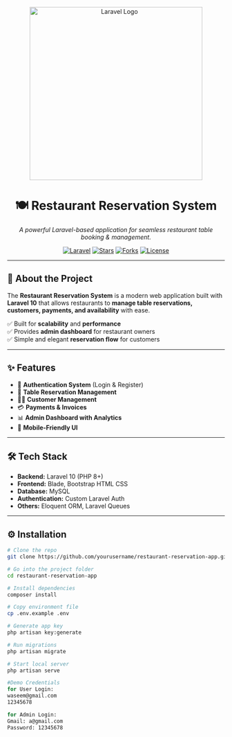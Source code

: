 <p align="center">
  <a href="https://laravel.com" target="_blank">
    <img src="https://raw.githubusercontent.com/laravel/art/master/logo-lockup/5%20SVG/2%20CMYK/1%20Full%20Color/laravel-logolockup-cmyk-red.svg" width="400" alt="Laravel Logo">
  </a>
</p>

<h1 align="center">🍽️ Restaurant Reservation System</h1>

<p align="center">
  <em>A powerful Laravel-based application for seamless restaurant table booking & management.</em>
</p>

<p align="center">
  <a href="#"><img src="https://img.shields.io/badge/Laravel-12.x-red?style=flat&logo=laravel" alt="Laravel"></a>
  <a href="#"><img src="https://img.shields.io/github/stars/yourusername/restaurant-reservation-app?style=social" alt="Stars"></a>
  <a href="#"><img src="https://img.shields.io/github/forks/yourusername/restaurant-reservation-app?style=social" alt="Forks"></a>
  <a href="#"><img src="https://img.shields.io/github/license/yourusername/restaurant-reservation-app" alt="License"></a>
</p>

---

## 🚀 About the Project  

The **Restaurant Reservation System** is a modern web application built with **Laravel 10** that allows restaurants to **manage table reservations, customers, payments, and availability** with ease.  

✅ Built for **scalability** and **performance**  
✅ Provides **admin dashboard** for restaurant owners  
✅ Simple and elegant **reservation flow** for customers  

---

## ✨ Features  

- 🔑 **Authentication System** (Login & Register)  
- 📅 **Table Reservation Management**  
- 👨‍🍳 **Customer Management**  
- 💳 **Payments & Invoices**  
- 📊 **Admin Dashboard with Analytics**  
- 📱 **Mobile-Friendly UI**  
 

---

## 🛠️ Tech Stack  

- **Backend:** Laravel 10 (PHP 8+)  
- **Frontend:** Blade, Bootstrap HTML CSS 
- **Database:** MySQL  
- **Authentication:** Custom Laravel Auth  
- **Others:** Eloquent ORM, Laravel Queues  

---

## ⚙️ Installation  

```bash
# Clone the repo
git clone https://github.com/yourusername/restaurant-reservation-app.git

# Go into the project folder
cd restaurant-reservation-app

# Install dependencies
composer install

# Copy environment file
cp .env.example .env

# Generate app key
php artisan key:generate

# Run migrations
php artisan migrate

# Start local server
php artisan serve

#Demo Credentials
for User Login:
waseem@gmail.com
12345678

for Admin Login:
Gmail: a@gmail.com
Password: 12345678
